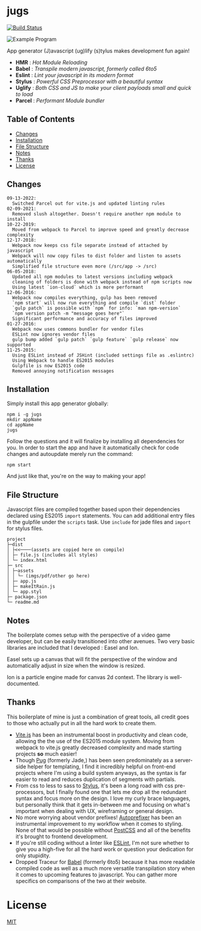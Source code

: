 # jugs

[![Build Status](https://github.com/nathanielinman/jugs/workflows/Node.js%20CI/badge.svg)](https://github.com/nathanielinman/jugs/actions)

![Example Program](https://i.imgur.com/E0r4Otw.gif)

App generator (J)avascript (ug)lify (s)tylus makes development fun again!

- **HMR** : *Hot Module Reloading*
- **Babel** : *Transpile modern javascript, formerly called 6to5*
- **Eslint** : *Lint your javascript in its modern format*
- **Stylus** : *Powerful CSS Preprocessor with a beautiful syntax*
- **Uglify** : *Both CSS and JS to make your client payloads small and quick to load*
- **Parcel** : *Performant Module bundler*

## Table of Contents

* [Changes](#changes)
* [Installation](#installation)
* [File Structure](#file-structure)
* [Notes](#notes)
* [Thanks](#thanks)
* [License](#license)

## Changes

```
09-13-2022:
  Switched Parcel out for vite.js and updated linting rules
02-09-2021:
  Removed slush altogether. Doesn't require another npm module to install
10-22-2019:
  Moved from webpack to Parcel to improve speed and greatly decrease complexity
12-17-2018:
  Webpack now keeps css file separate instead of attached by javascript
  Webpack will now copy files to dist folder and listen to assets automatically
  Simplified file structure even more (/src/app -> /src)
06-05-2018:
  Updated all npm modules to latest versions including webpack
  cleaning of folders is done with webpack instead of npm scripts now
  Using latest `ion-cloud` which is more performant
12-06-2016:
  Webpack now compiles everything, gulp has been removed
  `npm start` will now run everything and compile `dist` folder
  `gulp patch` is possible with `npm` for info: `man npm-version`
  `npm version patch -m "message goes here"`
  Significant performance and accuracy of files improved
01-27-2016:
  Webpack now uses commons bundler for vendor files
  ESLint now ignores vendor files
  gulp bump added `gulp patch` `gulp feature` `gulp release` now supported
11-25-2015:
  Using ESLint instead of JSHint (included settings file as .eslintrc)
  Using Webpack to handle ES2015 modules
  Gulpfile is now ES2015 code
  Removed annoying notification messages
```

## Installation

Simply install this app generator globally:

```
npm i -g jugs
mkdir appName
cd appName
jugs
```

Follow the questions and it will finalize by installing all dependencies for you.
In order to start the app and have it automatically check for code changes and
autoupdate merely run the command:

```
npm start
```

And just like that, you're on the way to making your app!

## File Structure

Javascript files are compiled together based upon their dependencies declared using ES2015 `import` statements. You can add additional entry files in the gulpfile under the `scripts` task. Use `include` for jade files and `import` for stylus files.

```
project
├─dist
│ ├<<────(assets are copied here on compile)
│ ├─ file.js (includes all styles)
│ └─ index.html
├─ src
│ ├─assets
│ │ └─ (imgs/pdf/other go here)
│ ├─ app.js
│ ├─ makeItRain.js
│ └─ app.styl
├─ package.json
└─ readme.md
```

## Notes

The boilerplate comes setup with the perspective of a video game developer, but
can be easily transitioned into other avenues. Two very basic libraries are included
that I developed : Easel and Ion.

Easel sets up a canvas that will fit the perspective of the window
and automatically adjust in size when the window is resized.

Ion is a particle engine made for canvas 2d context. The library is well-documented.

## Thanks
This boilerplate of mine is just a combination of great tools, all credit goes to
those who actually put in all the hard work to create them.

- [Vite.js][7] has been an instrumental boost in productivity and clean code, allowing the
  the use of the ES2015 module system. Moving from webpack to vite.js greatly decreased
  complexity and made starting projects **so** much easier!
- Though [Pug][1] (formerly Jade,) has been seen predominately as a server-side helper
  for templating, I find it incredibly helpful on front-end projects where I'm using a
  build system anyways, as the syntax is far easier to read and reduces duplication of
  segments with partials.
- From css to less to sass to [Stylus][2], it's been a long road with css pre-processors,
  but I finally found one that lets me drop all the redundant syntax and focus more on the
  design. I love my curly brace languages, but personally think that it gets in-between
  me and focusing on what's important when dealing with UX, wireframing or general
  design.
- No more worrying about vendor prefixes! [Autoprefixer][4] has been an instrumental
  improvement to my workflow when it comes to styling. None of that would be possible
  without [PostCSS][3] and all of the benefits it's brought to frontend development.
- If you're still coding without a linter like [ESLint][5], I'm not sure whether to
  give you a high-five for all the hard work or question your dedication for only
  stupidity.
- Dropped Traceur for [Babel][6] (formerly 6to5) because it has more readable compiled
  code as well as a much more versatile transpilation story when it comes to upcoming
  features to javascript. You can gather more specifics on comparisons of the two at
  their website.

# License
 [MIT](/LICENSE)

[1]:https://github.com/pugjs/pug
[2]:https://github.com/learnboost/stylus
[3]:https://github.com/postcss/postcss
[4]:https://github.com/postcss/autoprefixer
[5]:http://eslint.org
[6]:https://github.com/babel/babel
[7]:https://vitejs.dev/
